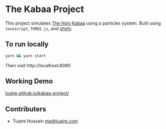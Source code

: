 # The Kabaa Project

This project simulates [The Holy Kabaa](https://en.wikipedia.org/wiki/Kaaba) using a particles system. Built using `Javascript`, `THREE.js`, and [`GPGPU`](https://en.wikipedia.org/wiki/General-purpose_computing_on_graphics_processing_units).

## To run locally

```bash
yarn && yarn start
```

Then visit http://localhost:8080

## Working Demo

[tuqire.github.io/kabaa-project/](https://tuqire.github.io/kabaa-project/)

## Contributers

* Tuqire Hussain <me@tuqire.com>
